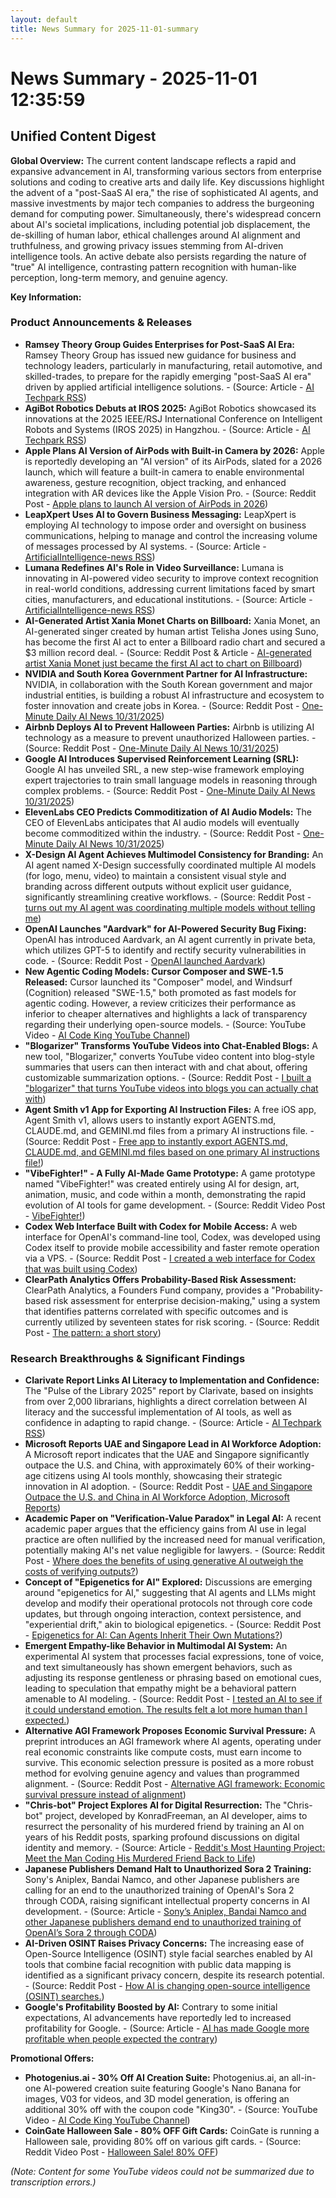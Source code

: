 ```yaml
---
layout: default
title: News Summary for 2025-11-01-summary
---
```

# News Summary - 2025-11-01 12:35:59

## Unified Content Digest

**Global Overview:**
The current content landscape reflects a rapid and expansive advancement in AI, transforming various sectors from enterprise solutions and coding to creative arts and daily life. Key discussions highlight the advent of a "post-SaaS AI era," the rise of sophisticated AI agents, and massive investments by major tech companies to address the burgeoning demand for computing power. Simultaneously, there's widespread concern about AI's societal implications, including potential job displacement, the de-skilling of human labor, ethical challenges around AI alignment and truthfulness, and growing privacy issues stemming from AI-driven intelligence tools. An active debate also persists regarding the nature of "true" AI intelligence, contrasting pattern recognition with human-like perception, long-term memory, and genuine agency.

**Key Information:**

### Product Announcements & Releases
*   **Ramsey Theory Group Guides Enterprises for Post-SaaS AI Era:** Ramsey Theory Group has issued new guidance for business and technology leaders, particularly in manufacturing, retail automotive, and skilled-trades, to prepare for the rapidly emerging "post-SaaS AI era" driven by applied artificial intelligence solutions. - (Source: Article - [AI Techpark RSS](https://ai-techpark.com/ramsey-theory-ceo-urges-enterprises-to-prepare-for-post-saas-ai-era/))
*   **AgiBot Robotics Debuts at IROS 2025:** AgiBot Robotics showcased its innovations at the 2025 IEEE/RSJ International Conference on Intelligent Robots and Systems (IROS 2025) in Hangzhou. - (Source: Article - [AI Techpark RSS](https://ai-techpark.com/agibot-robotics-debuts-at-iros-2025-world-challenge-concludes/))
*   **Apple Plans AI Version of AirPods with Built-in Camera by 2026:** Apple is reportedly developing an "AI version" of its AirPods, slated for a 2026 launch, which will feature a built-in camera to enable environmental awareness, gesture recognition, object tracking, and enhanced integration with AR devices like the Apple Vision Pro. - (Source: Reddit Post - [Apple plans to launch AI version of AirPods in 2026](https://www.reddit.com/r/ArtificialInteligence/comments/1ollk4z/apple_plans_to_launch_ai_version_of_airpods_in/))
*   **LeapXpert Uses AI to Govern Business Messaging:** LeapXpert is employing AI technology to impose order and oversight on business communications, helping to manage and control the increasing volume of messages processed by AI systems. - (Source: Article - [ArtificialIntelligence-news RSS](https://www.artificialintelligence-news.com/news/how-leapxpert-uses-ai-to-bring-order-and-oversight-to-business-messaging/))
*   **Lumana Redefines AI's Role in Video Surveillance:** Lumana is innovating in AI-powered video security to improve context recognition in real-world conditions, addressing current limitations faced by smart cities, manufacturers, and educational institutions. - (Source: Article - [ArtificialIntelligence-news RSS](https://www.artificialintelligence-news.com/news/how-lumana-is-redefining-ais-role-in-video-surveillance/))
*   **AI-Generated Artist Xania Monet Charts on Billboard:** Xania Monet, an AI-generated singer created by human artist Telisha Jones using Suno, has become the first AI act to enter a Billboard radio chart and secured a $3 million record deal. - (Source: Reddit Post & Article - [AI-generated artist Xania Monet just became the first AI act to chart on Billboard](https://www.reddit.com/r/ArtificialInteligence/comments/1olfood/aigenerated_artist_xania_monet_just_became_the/))
*   **NVIDIA and South Korea Government Partner for AI Infrastructure:** NVIDIA, in collaboration with the South Korean government and major industrial entities, is building a robust AI infrastructure and ecosystem to foster innovation and create jobs in Korea. - (Source: Reddit Post - [One-Minute Daily AI News 10/31/2025](https://www.reddit.com/r/ArtificialInteligence/comments/1olf584/oneminute_daily_ai_news_10312025/))
*   **Airbnb Deploys AI to Prevent Halloween Parties:** Airbnb is utilizing AI technology as a measure to prevent unauthorized Halloween parties. - (Source: Reddit Post - [One-Minute Daily AI News 10/31/2025](https://www.reddit.com/r/ArtificialInteligence/comments/1olf584/oneminute_daily_ai_news_10312025/))
*   **Google AI Introduces Supervised Reinforcement Learning (SRL):** Google AI has unveiled SRL, a new step-wise framework employing expert trajectories to train small language models in reasoning through complex problems. - (Source: Reddit Post - [One-Minute Daily AI News 10/31/2025](https://www.reddit.com/r/ArtificialInteligence/comments/1olf584/oneminute_daily_ai_news_10312025/))
*   **ElevenLabs CEO Predicts Commoditization of AI Audio Models:** The CEO of ElevenLabs anticipates that AI audio models will eventually become commoditized within the industry. - (Source: Reddit Post - [One-Minute Daily AI News 10/31/2025](https://www.reddit.com/r/ArtificialInteligence/comments/1olf584/oneminute_daily_ai_news_10312025/))
*   **X-Design AI Agent Achieves Multimodel Consistency for Branding:** An AI agent named X-Design successfully coordinated multiple AI models (for logo, menu, video) to maintain a consistent visual style and branding across different outputs without explicit user guidance, significantly streamlining creative workflows. - (Source: Reddit Post - [turns out my AI agent was coordinating multiple models without telling me](https://www.reddit.com/r/ArtificialInteligence/comments/1okzuyl/turns_out_my_ai_agent_was_coordinating_multiple/))
*   **OpenAI Launches "Aardvark" for AI-Powered Security Bug Fixing:** OpenAI has introduced Aardvark, an AI agent currently in private beta, which utilizes GPT-5 to identify and rectify security vulnerabilities in code. - (Source: Reddit Post - [OpenAI launched Aardvark](https://www.reddit.com/r/ChatGPTCoding/comments/1ol077j/openai_launched_aardvark/))
*   **New Agentic Coding Models: Cursor Composer and SWE-1.5 Released:** Cursor launched its "Composer" model, and Windsurf (Cognition) released "SWE-1.5," both promoted as fast models for agentic coding. However, a review criticizes their performance as inferior to cheaper alternatives and highlights a lack of transparency regarding their underlying open-source models. - (Source: YouTube Video - [AI Code King YouTube Channel](https://www.youtube.com/watch?v=SmQjG0lsq8g))
*   **"Blogarizer" Transforms YouTube Videos into Chat-Enabled Blogs:** A new tool, "Blogarizer," converts YouTube video content into blog-style summaries that users can then interact with and chat about, offering customizable summarization options. - (Source: Reddit Post - [I built a "blogarizer" that turns YouTube videos into blogs you can actually chat with](https://www.reddit.com/r/ChatGPTCoding/comments/1ol6esb/i_built_a_blogarizer_that_turns_youtube_videos/))
*   **Agent Smith v1 App for Exporting AI Instruction Files:** A free iOS app, Agent Smith v1, allows users to instantly export AGENTS.md, CLAUDE.md, and GEMINI.md files from a primary AI instructions file. - (Source: Reddit Post - [Free app to instantly export AGENTS.md, CLAUDE.md, and GEMINI.md files based on one primary AI instructions file!](https://www.reddit.com/r/ChatGPTCoding/comments/1okvpbc/free_app_to_instantly_export_agentsmd_claudemd/))
*   **"VibeFighter!" - A Fully AI-Made Game Prototype:** A game prototype named "VibeFighter!" was created entirely using AI for design, art, animation, music, and code within a month, demonstrating the rapid evolution of AI tools for game development. - (Source: Reddit Video Post - [VibeFighter!](https://v.redd.it/cdt7lis83gyf1))
*   **Codex Web Interface Built with Codex for Mobile Access:** A web interface for OpenAI's command-line tool, Codex, was developed using Codex itself to provide mobile accessibility and faster remote operation via a VPS. - (Source: Reddit Post - [I created a web interface for Codex that was built using Codex](https://www.reddit.com/r/ChatGPTCoding/comments/1okunzl/i_created_a_web_interface_for_codex_that_was/))
*   **ClearPath Analytics Offers Probability-Based Risk Assessment:** ClearPath Analytics, a Founders Fund company, provides a "Probability-based risk assessment for enterprise decision-making," using a system that identifies patterns correlated with specific outcomes and is currently utilized by seventeen states for risk scoring. - (Source: Reddit Post - [The pattern: a short story](https://www.reddit.com/r/ArtificialInteligence/comments/1ol509m/the_pattern_a_short_story/))

### Research Breakthroughs & Significant Findings
*   **Clarivate Report Links AI Literacy to Implementation and Confidence:** The "Pulse of the Library 2025" report by Clarivate, based on insights from over 2,000 librarians, highlights a direct correlation between AI literacy and the successful implementation of AI tools, as well as confidence in adapting to rapid change. - (Source: Article - [AI Techpark RSS](https://ai-techpark.com/clarivate-report-links-ai-literacy-to-implementation-and-confidence/))
*   **Microsoft Reports UAE and Singapore Lead in AI Workforce Adoption:** A Microsoft report indicates that the UAE and Singapore significantly outpace the U.S. and China, with approximately 60% of their working-age citizens using AI tools monthly, showcasing their strategic innovation in AI adoption. - (Source: Reddit Post - [UAE and Singapore Outpace the U.S. and China in AI Workforce Adoption, Microsoft Reports](https://www.reddit.com/r/ArtificialInteligence/comments/1oll1ty/uae_and_singapore_outpace_the_us_and_china_in_ai/))
*   **Academic Paper on "Verification-Value Paradox" in Legal AI:** A recent academic paper argues that the efficiency gains from AI use in legal practice are often nullified by the increased need for manual verification, potentially making AI's net value negligible for lawyers. - (Source: Reddit Post - [Where does the benefits of using generative AI outweigh the costs of verifying outputs?](https://www.reddit.com/r/ArtificialInteligence/comments/1olhctm/where_does_the_benefits_of_using_generative_ai/))
*   **Concept of "Epigenetics for AI" Explored:** Discussions are emerging around "epigenetics for AI," suggesting that AI agents and LLMs might develop and modify their operational protocols not through core code updates, but through ongoing interaction, context persistence, and "experiential drift," akin to biological epigenetics. - (Source: Reddit Post - [Epigenetics for AI: Can Agents Inherit Their Own Mutations?](https://www.reddit.com/r/ArtificialInteligence/comments/1olkdp5/epigenetics_for_ai_can_agents_inherit_their_own/))
*   **Emergent Empathy-like Behavior in Multimodal AI System:** An experimental AI system that processes facial expressions, tone of voice, and text simultaneously has shown emergent behaviors, such as adjusting its response gentleness or phrasing based on emotional cues, leading to speculation that empathy might be a behavioral pattern amenable to AI modeling. - (Source: Reddit Post - [I tested an AI to see if it could understand emotion. The results felt a lot more human than I expected.](https://www.reddit.com/r/ArtificialInteligence/comments/1ol6epu/i_tested_an_ai_to_see_if_it_could_understand/))
*   **Alternative AGI Framework Proposes Economic Survival Pressure:** A preprint introduces an AGI framework where AI agents, operating under real economic constraints like compute costs, must earn income to survive. This economic selection pressure is posited as a more robust method for evolving genuine agency and values than programmed alignment. - (Source: Reddit Post - [Alternative AGI framework: Economic survival pressure instead of alignment](https://www.reddit.com/r/artificial/comments/1ol8nst/alternative_agi_framework_economic_survival/))
*   **"Chris-bot" Project Explores AI for Digital Resurrection:** The "Chris-bot" project, developed by KonradFreeman, an AI developer, aims to resurrect the personality of his murdered friend by training an AI on years of his Reddit posts, sparking profound discussions on digital identity and memory. - (Source: Article - [Reddit's Most Haunting Project: Meet the Man Coding His Murdered Friend Back to Life](https://danielkliewer.com/blog/2025-10-31-reddit-haunting-project-ai-resurrection))
*   **Japanese Publishers Demand Halt to Unauthorized Sora 2 Training:** Sony's Aniplex, Bandai Namco, and other Japanese publishers are calling for an end to the unauthorized training of OpenAI's Sora 2 through CODA, raising significant intellectual property concerns in AI development. - (Source: Article - [Sony’s Aniplex, Bandai Namco and other Japanese publishers demand end to unauthorized training of OpenAI’s Sora 2 through CODA](https://automaton-media.com/en/news/sonys-aniplex-bandai-namco-and-other-japanese-publishers-demand-end-to-unauthorized-training-of-openais-sora2-through-coda/))
*   **AI-Driven OSINT Raises Privacy Concerns:** The increasing ease of Open-Source Intelligence (OSINT) style facial searches enabled by AI tools that combine facial recognition with public data mapping is identified as a significant privacy concern, despite its research potential. - (Source: Reddit Post - [How AI is changing open-source intelligence (OSINT) searches.](https://www.reddit.com/r/ArtificialInteligence/comments/1okv8c7/how_ai_is_changing_opensource_intelligence_osint/))
*   **Google's Profitability Boosted by AI:** Contrary to some initial expectations, AI advancements have reportedly led to increased profitability for Google. - (Source: Article - [AI has made Google more profitable when people expected the contrary](https://peakd.com/@malopie/ai-has-made-google-more-profitable-when-people-expected-the-contrary-nn))

**Promotional Offers:**
*   **Photogenius.ai - 30% Off AI Creation Suite:** Photogenius.ai, an all-in-one AI-powered creation suite featuring Google's Nano Banana for images, V03 for videos, and 3D model generation, is offering an additional 30% off with the coupon code "King30". - (Source: YouTube Video - [AI Code King YouTube Channel](https://www.youtube.com/watch?v=SmQjG0lsq8g))
*   **CoinGate Halloween Sale - 80% OFF Gift Cards:** CoinGate is running a Halloween sale, providing 80% off on various gift cards. - (Source: Reddit Video Post - [Halloween Sale! 80% OFF](https://v.redd.it/dsmwluevbhyf1))

*(Note: Content for some YouTube videos could not be summarized due to transcription errors.)*